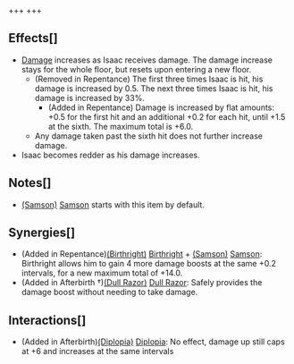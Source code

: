 +++
+++

Effects[]
---------


* [Damage](/wiki/Damage "Damage") increases as Isaac receives damage. The damage increase stays for the whole floor, but resets upon entering a new floor.
	+ (Removed in Repentance) The first three times Isaac is hit, his damage is increased by 0.5. The next three times Isaac is hit, his damage is increased by 33%.
		- (Added in Repentance) Damage is increased by flat amounts: +0.5 for the first hit and an additional +0.2 for each hit, until +1.5 at the sixth. The maximum total is +6.0.
	+ Any damage taken past the sixth hit does not further increase damage.
* Isaac becomes redder as his damage increases.


Notes[]
-------


* [(Samson)](/wiki/Samson "Samson") [Samson](/wiki/Samson "Samson") starts with this item by default.


Synergies[]
-----------


* (Added in Repentance)[(Birthright)](/wiki/Birthright "Birthright") [Birthright](/wiki/Birthright "Birthright") +  [(Samson)](/wiki/Samson "Samson") [Samson](/wiki/Samson "Samson"): Birthright allows him to gain 4 more damage boosts at the same +0.2 intervals, for a new maximum total of +14.0.
* (Added in Afterbirth †)[(Dull Razor)](/wiki/Dull_Razor "Dull Razor") [Dull Razor](/wiki/Dull_Razor "Dull Razor"): Safely provides the damage boost without needing to take damage.


Interactions[]
--------------


* (Added in Afterbirth)[(Diplopia)](/wiki/Diplopia "Diplopia") [Diplopia](/wiki/Diplopia "Diplopia"): No effect, damage up still caps at +6 and increases at the same intervals


